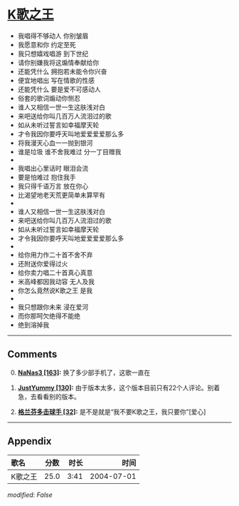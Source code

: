 # [K歌之王](https://music.163.com/song?id=66428)

* 我唱得不够动人 你别皱眉
* 我愿意和你 约定至死
* 我只想嬉戏唱游 到下世纪
* 请你别嫌我将这煽情奉献给你
* 还能凭什么 拥抱若未能令你兴奋
* 便宜地唱出 写在情歌的性感
* 还能凭什么 要是爱不可感动人
* 俗套的歌词煽动你恻忍
* 谁人又相信一世一生这肤浅对白
* 来吧送给你叫几百万人流泪过的歌
* 如从未听过誓言如幸福摩天轮
* 才令我因你要呼天叫地爱爱爱爱那么多
* 将我漫天心血一一抛到银河
* 谁是垃圾 谁不舍我难过 分一丁目赠我
* 
* 我唱出心里话时 眼泪会流
* 要是怕难过 抱住我手
* 我只得千语万言 放在你心
* 比渴望地老天荒更简单未算罕有
* 
* 谁人又相信一世一生这肤浅对白
* 来吧送给你叫几百万人流泪过的歌
* 如从未听过誓言如幸福摩天轮
* 才令我因你要呼天叫地爱爱爱爱那么多
* 
* 给你用力作二十首不舍不弃
* 还附送你爱得过火
* 给你卖力唱二十首真心真意
* 米高峰都因我动容 无人及我
* 你怎么竟然说K歌之王 是我
* 
* 我只想跟你未来 浸在爱河
* 而你那呵欠绝得不能绝
* 绝到溶掉我


---

## Comments
0. **[NaNas3 \[163\]](https://music.163.com/#/user/home?id=34326141):** 换了多少部手机了，这歌一直在

1. **[JustYummy \[130\]](https://music.163.com/#/user/home?id=58222254):** 由于版本太多，这个版本目前只有22个人评论。别着急，去看看别的版本。

2. **[格兰芬多击球手 \[32\]](https://music.163.com/#/user/home?id=501600581):** 是不是就是“我不要K歌之王，我只要你”[爱心]



---

## Appendix

|歌名|分数|时长|时间|
|:---|:---:|---:|---:|
|K歌之王|25.0|3:41|2004-07-01

*modified: False*
